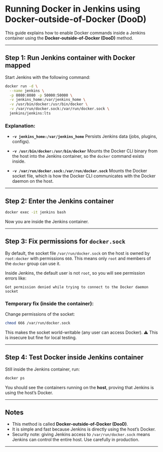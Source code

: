 # Running Docker in Jenkins using Docker-outside-of-Docker (DooD)

This guide explains how to enable Docker commands inside a Jenkins container using the **Docker-outside-of-Docker (DooD)** method.

---

## Step 1: Run Jenkins container with Docker mapped

Start Jenkins with the following command:

```bash
docker run -d \
  --name jenkins \
  -p 8080:8080 -p 50000:50000 \
  -v jenkins_home:/var/jenkins_home \
  -v /usr/bin/docker:/usr/bin/docker \
  -v /var/run/docker.sock:/var/run/docker.sock \
  jenkins/jenkins:lts
````

### Explanation:

* **`-v jenkins_home:/var/jenkins_home`**
  Persists Jenkins data (jobs, plugins, configs).

* **`-v /usr/bin/docker:/usr/bin/docker`**
  Mounts the Docker CLI binary from the host into the Jenkins container, so the `docker` command exists inside.

* **`-v /var/run/docker.sock:/var/run/docker.sock`**
  Mounts the Docker socket file, which is how the Docker CLI communicates with the Docker daemon on the host.

---

## Step 2: Enter the Jenkins container

```bash
docker exec -it jenkins bash
```

Now you are inside the Jenkins container.

---

## Step 3: Fix permissions for `docker.sock`

By default, the socket file `/var/run/docker.sock` on the host is owned by `root:docker` with permissions `660`.
This means only `root` and members of the `docker` group can use it.

Inside Jenkins, the default user is not `root`, so you will see permission errors like:

```
Got permission denied while trying to connect to the Docker daemon socket
```

### Temporary fix (inside the container):

Change permissions of the socket:

```bash
chmod 666 /var/run/docker.sock
```

This makes the socket world-writable (any user can access Docker).
⚠️ This is insecure but fine for local testing.

---

## Step 4: Test Docker inside Jenkins container

Still inside the Jenkins container, run:

```bash
docker ps
```

You should see the containers running on the **host**, proving that Jenkins is using the host’s Docker.

---

## Notes

* This method is called **Docker-outside-of-Docker (DooD)**.
* It is simple and fast because Jenkins is directly using the host’s Docker.
* Security note: giving Jenkins access to `/var/run/docker.sock` means Jenkins can control the entire host. Use carefully in production.

---

